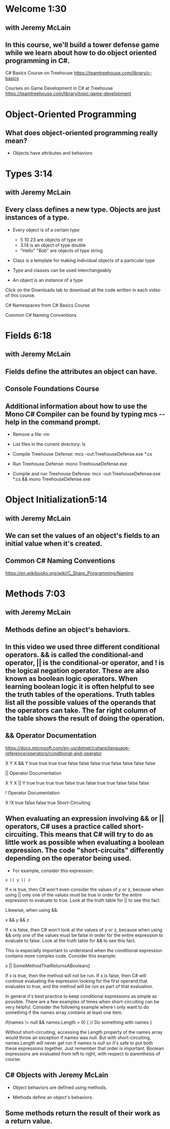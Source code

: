 # Welcome 1:30
## with Jeremy McLain
## In this course, we'll build a tower defense game while we learn about how to do object oriented programming in C#.

C# Basics Course on Treehouse
https://teamtreehouse.com/library/c-basics

Courses on Game Development in C# at Treehouse
https://teamtreehouse.com/library/topic:game-development

# Object-Oriented Programming
## What does object-oriented programming really mean?

* Objects have attributes and behaviors

# Types 3:14
## with Jeremy McLain

## Every class defines a new type. Objects are just instances of a type.

* Every object is of a certain type
  * 5 10 23 are objects of type int
  * 3.14 is an object of type double
  * "Hello" "Bob" are objects of type string

* Class is a template for making individual objects of a particular type
* Type and classes can be used interchangeably
* An object is an instance of a type

Click on the Downloads tab to download all the code written in each video of this course.

C# Namespaces from C# Basics Course

Common C# Naming Conventions

# Fields 6:18
## with Jeremy McLain
## Fields define the attributes an object can have.

## Console Foundations Course

## Additional information about how to use the Mono C# Compiler can be found by typing mcs --help in the command prompt.

* Remove a file: rm <filename>

* List files in the current directory: ls

* Compile Treehouse Defense: mcs -out:TreehouseDefense.exe \*.cs

* Run Treehouse Defense: mono TreehouseDefense.exe

* Compile and run Treehouse Defense: mcs -out:TreehouseDefense.exe \*.cs && mono TreehouseDefense.exe

# Object Initialization5:14
## with Jeremy McLain

## We can set the values of an object's fields to an initial value when it's created.

## Common C# Naming Conventions
https://en.wikibooks.org/wiki/C_Sharp_Programming/Naming


# Methods 7:03
## with Jeremy McLain

## Methods define an object's behaviors.

## In this video we used three different conditional operators. && is called the conditional-and operator, || is the conditional-or operator, and ! is the logical negation operator. These are also known as boolean logic operators. When learning boolean logic it is often helpful to see the truth tables of the operations. Truth tables list all the possible values of the operands that the operators can take. The far right column of the table shows the result of doing the operation.

## && Operator Documentation
https://docs.microsoft.com/en-us/dotnet/csharp/language-reference/operators/conditional-and-operator

X	Y	X && Y
true	true	true
true	false	false
false	true	false
false	false	false

|| Operator Documentation

X	Y	X || Y
true	true	true
true	false	true
false	true	true
false	false	false

! Operator Documentation

X	!X
true	false
false	true
Short-Circuiting

## When evaluating an expression involving && or || operators, C# uses a practice called short-circuiting. This means that C# will try to do as little work as possible when evaluating a boolean expression. The code "short-circuits" differently depending on the operator being used.

* For example, consider this expression:

```
x || y || z
```

If x is true, then C# won't even consider the values of y or z, because when using || only one of the values must be true in order for the entire expression to evaluate to true. Look at the truth table for || to see this fact.

Likewise, when using &&:

x && y && z

If x is false, then C# won't look at the values of y or z, because when using && only one of the values must be false in order for the entire expression to evaluate to false. Look at the truth table for && to see this fact.

This is especially important to understand when the conditional expression contains more complex code. Consider this example:

x || SomeMethodThatReturnsABoolean()

If x is true, then the method will not be run. If x is false, then C# will continue evaluating the expression looking for the first operand that evaluates to true, and the method will be run as part of that evaluation.

In general it's best practice to keep conditional expressions as simple as possible. There are a few examples of times when short-circuiting can be very helpful. Consider the following example where I only want to do something if the names array contains at least one item.

if(names != null && names.Length > 0)
{
    // Do something with names
}

Without short-circuiting, accessing the Length property of the names array would throw an exception if names was null. But with short-circuiting, names.Length will never get run if names is null so it's safe to put both these expressions together. Just remember that order is important. Boolean expressions are evaluated from left to right, with respect to parenthesis of course.

## C# Objects with Jeremy McLain

* Object behaviors are defined using methods.

*  Methods define an object's behaviors.

## Some methods return the result of their work as a return value.
